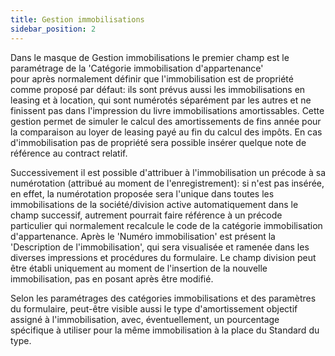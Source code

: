 ```yaml
---
title: Gestion immobilisations
sidebar_position: 2
---
```


Dans le masque de Gestion immobilisations le premier champ est le paramétrage de la 'Catégorie immobilisation d'appartenance' pour après normalement définir que l'immobilisation est de propriété comme proposé par défaut: ils sont prévus aussi les immobilisations en leasing et à location, qui sont numérotés séparément par les autres et ne finissent pas dans l'impression du livre immobilisations amortissables. Cette gestion permet de simuler le calcul des amortissements de fins année pour la comparaison au loyer de leasing payé au fin du calcul des impôts. En cas d'immobilisation pas de propriété sera possible insérer quelque note de référence au contract relatif.

Successivement il est possible d'attribuer à l'immobilisation un précode à sa numérotation (attribué au moment de l'enregistrement): si n'est pas insérée, en effet, la numérotation proposée sera l'unique dans toutes les immobilisations de la société/division active automatiquement dans le champ successif, autrement pourrait faire référence à un précode particulier qui normalement recalcule le code de la catégorie immobilisation d'appartenance. Après le 'Numéro immobilisation' est présent la 'Description de l'immobilisation', qui sera visualisée et ramenée dans les diverses impressions et procédures du formulaire. Le champ division peut être établi uniquement au moment de l'insertion de la nouvelle immobilisation, pas en posant après être modifié.

Selon les paramétrages des catégories immobilisations et des paramètres du formulaire, peut-être visible aussi le type d'amortissement objectif assigné à l'immobilisation, avec, éventuellement, un pourcentage spécifique à utiliser pour la même immobilisation à la place du Standard du type.






